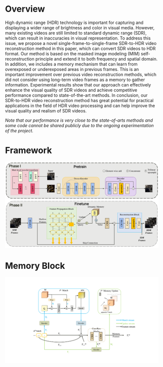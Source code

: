 # Overview
High dynamic range (HDR) technology is important for capturing and displaying a wider range of brightness and color in visual media. However, many existing videos are still limited to standard dynamic range (SDR), which can result in inaccuracies in visual representation. To address this issue, we propose a novel single-frame-to-single-frame SDR-to-HDR video reconstruction method in this paper, which can convert SDR videos to HDR format. Our method is based on the masked image modeling (MIM) self-reconstruction principle and extend it to both frequency and spatial domain. In addition, we includes a memory mechanism that can learn from overexposed or underexposed areas in previous frames. This is an important improvement over previous video reconstruction methods, which did not consider using long-term video frames as a memory to gather information. Experimental results show that our approach can effectively enhance the visual quality of SDR videos and achieve competitive performance compared to state-of-the-art methods. In conclusion, our SDR-to-HDR video reconstruction method has great potential for practical applications in the field of HDR video processing and can help improve the visual quality and realism of SDR videos.

_Note that our performance is very close to the state-of-arts methods and some code cannot be shared publicly due to the ongoing experimentation of the project._

# Framework
![Framework](assets/Framework.png)

# Memory Block
![MemoryBlock](assets/MemoryBlock.png)


